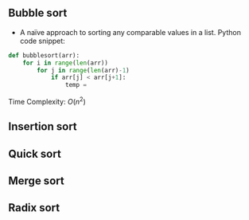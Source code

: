 ## Bubble sort
- A naïve approach to sorting any comparable values in a list.
Python code snippet:
```python
def bubblesort(arr):
	for i in range(len(arr))
		for j in range(len(arr)-1)
			if arr[j] < arr[j+1]:
				temp = 
```
Time Complexity: $O(n^2)$

## Insertion sort
## Quick sort
## Merge sort
## Radix sort

